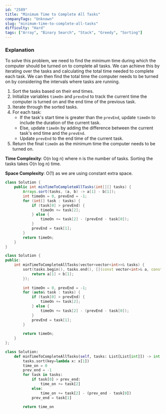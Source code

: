 ```yaml
---
id: "2589"
title: "Minimum Time to Complete All Tasks"
companyTags: "Unknown"
slug: "minimum-time-to-complete-all-tasks"
difficulty: "Hard"
tags: ["Array", "Binary Search", "Stack", "Greedy", "Sorting"]
---
```


### Explanation
To solve this problem, we need to find the minimum time during which the computer should be turned on to complete all tasks. We can achieve this by iterating over the tasks and calculating the total time needed to complete each task. We can then find the total time the computer needs to be turned on by considering the intervals where tasks are running.

1. Sort the tasks based on their end times.
2. Initialize variables `timeOn` and `prevEnd` to track the current time the computer is turned on and the end time of the previous task.
3. Iterate through the sorted tasks.
4. For each task:
    - If the task's start time is greater than the `prevEnd`, update `timeOn` to include the duration of the current task.
    - Else, update `timeOn` by adding the difference between the current task's end time and the `prevEnd`.
    - Update `prevEnd` to the end time of the current task.
5. Return the final `timeOn` as the minimum time the computer needs to be turned on.

**Time Complexity**: O(n log n) where n is the number of tasks. Sorting the tasks takes O(n log n) time.

**Space Complexity**: O(1) as we are using constant extra space.
```java
class Solution {
    public int minTimeToCompleteAllTasks(int[][] tasks) {
        Arrays.sort(tasks, (a, b) -> a[1] - b[1]);
        int timeOn = 0, prevEnd = -1;
        for (int[] task : tasks) {
            if (task[0] > prevEnd) {
                timeOn += task[2];
            } else {
                timeOn += task[2] - (prevEnd - task[0]);
            }
            prevEnd = task[1];
        }
        return timeOn;
    }
}
```

```cpp
class Solution {
public:
    int minTimeToCompleteAllTasks(vector<vector<int>>& tasks) {
        sort(tasks.begin(), tasks.end(), [](const vector<int>& a, const vector<int>& b) {
            return a[1] < b[1];
        });
        
        int timeOn = 0, prevEnd = -1;
        for (auto& task : tasks) {
            if (task[0] > prevEnd) {
                timeOn += task[2];
            } else {
                timeOn += task[2] - (prevEnd - task[0]);
            }
            prevEnd = task[1];
        }
        
        return timeOn;
    }
};
```

```python
class Solution:
    def minTimeToCompleteAllTasks(self, tasks: List[List[int]]) -> int:
        tasks.sort(key=lambda x: x[1])
        time_on = 0
        prev_end = -1
        for task in tasks:
            if task[0] > prev_end:
                time_on += task[2]
            else:
                time_on += task[2] - (prev_end - task[0])
            prev_end = task[1]
        
        return time_on
```